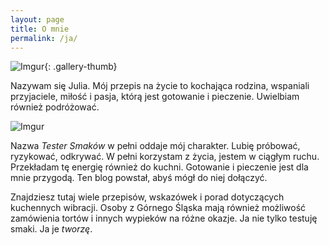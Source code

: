 ```yaml
---
layout: page
title: O mnie
permalink: /ja/
---
```


![Imgur](https://i.imgur.com/fICQDfO.png){: .gallery-thumb}

Nazywam się Julia. Mój przepis na życie to kochająca rodzina, wspaniali przyjaciele, miłość i pasja, którą jest gotowanie i pieczenie. Uwielbiam również podróżować.

![Imgur](https://i.imgur.com/LevFESw.jpg)

Nazwa _Tester Smaków_ w pełni oddaje mój charakter. Lubię próbować, ryzykować, odkrywać. W pełni korzystam
z życia, jestem w ciągłym ruchu. Przekładam tę energię również do kuchni. Gotowanie i pieczenie jest dla mnie przygodą. Ten blog powstał, abyś mógł do niej dołączyć.

Znajdziesz tutaj wiele przepisów, wskazówek i porad dotyczących kuchennych wibracji. Osoby z Górnego Śląska mają również możliwość zamówienia tortów i innych wypieków na różne okazje. Ja nie tylko testuję smaki. Ja je _tworzę_.
